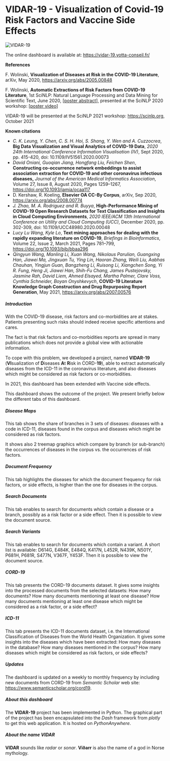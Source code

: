 # VIDAR-19 - Visualization of Covid-19 Risk Factors and Vaccine Side Effects

![VIDAR-19](https://fran6wol.eu.pythonanywhere.com/assets/img/vidar_wm2.png)

The online dashboard is available at: https://vidar-19.yotta-conseil.fr/

**References**

F. Wolinski, **Visualization of Diseases at Risk in the COVID-19 Literature**, arXiv, May 2020, https://arxiv.org/abs/2005.00848

F. Wolinski, **Automatic Extractions of Risk Factors from COVID-19 Literature**, 1st SciNLP: Natural Language Processing and Data Mining for Scientific Text, June 2020,  [[poster abstract](https://scinlp.org/history/2020/pdfs/automatic-extraction-of-risk-factors-from-covid-19-literature.pdf)], presented at the SciNLP 2020 workshop: [[poster video](https://youtu.be/8zug2s7yfUo)]

VIDAR-19 will be presented at the SciNLP 2021 workshop: https://scinlp.org, October 2021

**Known citations**

- *C. K. Leung, Y. Chen, C. S. H. Hoi, S. Shang, Y. Wen and A. Cuzzocrea*,  **Big Data Visualization and Visual Analytics of COVID-19 Data**, *2020 24th International Conference Information Visualisation (IV)*, Sept 2020, pp. 415-420, doi: 10.1109/IV51561.2020.00073
- *David Oniani, Guoqian Jiang, Hongfang Liu, Feichen Shen*, **Constructing  co-occurrence network embeddings to assist association extraction for  COVID-19 and other coronavirus infectious diseases,** *Journal of the American Medical Informatics Association*, Volume 27, Issue 8, August 2020, Pages 1259–1267, https://doi.org/10.1093/jamia/ocaa117 
- D. Kershaw, R. Koeling, **Elsevier OA CC-By Corpus**, arXiv, Sep 2020, https://arxiv.org/abs/2008.00774
- *J. Zhao, M. A. Rodriguez and R. Buyya*, **High-Performance Mining of  COVID-19 Open Research Datasets for Text Classification and Insights in  Cloud Computing Environments**, *2020 IEEE/ACM 13th International Conference on Utility and Cloud Computing (UCC)*, December 2020, pp. 302-309, doi: 10.1109/UCC48980.2020.00048
- *Lucy Lu Wang, Kyle Lo*, **Text mining approaches for dealing with the rapidly expanding literature on COVID-19**, *Briefings in Bioinformatics*, Volume 22, Issue 2, March 2021, Pages 781–799, https://doi.org/10.1093/bib/bbaa296
- *Qingyun Wang, Manling Li, Xuan Wang, Nikolaus Parulian, Guangxing Han, Jiawei Ma, Jingxuan Tu, Ying Lin, Haoran Zhang, Weili Liu, Aabhas Chauhan, Yingjun Guan, Bangzheng Li, Ruisong Li, Xiangchen Song, Yi R. Fung, Heng Ji, Jiawei Han, Shih-Fu Chang, James Pustejovsky, Jasmine Rah, David Liem, Ahmed Elsayed, Martha Palmer, Clare Voss, Cynthia Schneider, Boyan Onyshkevych*, **COVID-19 Literature Knowledge Graph Construction and Drug Repurposing Report Generation**, May 2021,  https://arxiv.org/abs/2007.00576

##### Introduction

With the COVID-19 disease, risk factors and co-morbidities are at stakes. Patients presenting such risks should indeed receive specific attentions and cares.

The fact is that risk factors and co-morbidities reports are spread in many publications which does not provide a global view with actionable information.

To cope with this problem, we developed a project, named **VIDAR-19** (**VI**sualization of **D**iseases **A**t **R**isk in CORD-**19**), able to extract automatically diseases from the ICD-11 in the coronavirus literature, and also diseases which might be considered as risk factors or co-morbidities.

In 2021, this dashboard has been extended with Vaccine side effects.

This dashboard shows the outcome of the project. We present briefly below the different tabs of this dashboard.

##### Disease Maps

This tab shows the share of branches in 3 sets of diseases: diseases with a code in ICD-11, diseases found in the corpus and diseases which might be considered as risk factors.

It shows also 2 treemap graphics which compare by branch (or sub-branch) the occurrences of diseases in the corpus vs. the occurrences of risk factors.

##### Document Frequency

This tab highlights the diseases for which the document frequency for risk factors, or side effects, is higher than the one for diseases in the corpus.

##### Search Documents

This tab enables to search for documents which contain a disease or a branch, possibly as a risk factor or a side effect. Then it is possible to view the document source.

##### Search Variants

This tab enables to search for documents which contain a variant. A short list is available: D614G, E484K, E484Q, K417N, L452R, N439K, N501Y, P681H, P681R, S477N, V367F, Y453F. Then it is possible to view the document source.

##### CORD-19

This tab presents the CORD-19 documents dataset. It gives some insights into the processed documents from the selected datasets: How many documents? How many documents mentioning at least one disease? How many documents mentioning at least one disease which might be considered as a risk factor, or a side effect?

##### ICD-11

This tab presents the ICD-11 documents dataset, i.e. the International Classification of Diseases from the World Health Organization. It gives some insights into the diseases which have been extracted: How many diseases in the database? How many diseases mentioned in the corpus? How many diseases which might be considered as risk factors, or side effects?

##### Updates

The dashboard is updated on a weekly to monthly frequency by including new documents from CORD-19 from *Semantic Scholar* web site: https://www.semanticscholar.org/cord19.

##### About this dashboard

The **VIDAR-19** project has been implemented in Python. The graphical part of the project has been encapsulated into the *Dash* framework from *plotly* to get this web application. It is hosted on *PythonAnywhere*.

##### About the name VIDAR

**VIDAR** sounds like *radar* or *sonar*. **Vi&#240;arr** is also the name of a god in Norse mythology.

